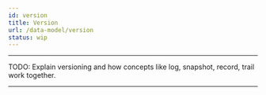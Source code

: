 ```yaml
---
id: version
title: Version
url: /data-model/version
status: wip
---
```


***
TODO: Explain versioning and how concepts like log, snapshot, record, trail
work together.
***

